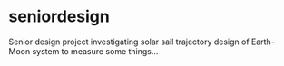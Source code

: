 # seniordesign
Senior design project investigating solar sail trajectory design of Earth-Moon system to measure some things...
